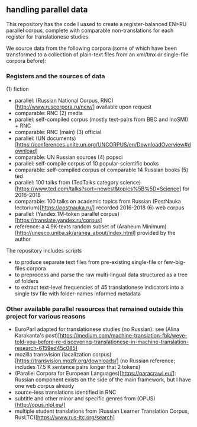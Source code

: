 ## handling parallel data

This repository has the code I uased to create a register-balanced EN>RU parallel corpus, complete with comparable non-translations for each register for translationese studies.

We source data from the following corpora (some of which have been transformed to a collection of plain-text files from an xml/tmx or single-file corpora before):

### Registers and the sources of data
(1) fiction
- parallel: (Russian National Corpus, RNC)[http://www.ruscorpora.ru/new/] available upon request
- comparable: RNC
(2) media
- parallel: self-compiled corpus (mostly text-pairs from BBC and InoSMI) + RNC
- comparable: RNC (main)
(3) official
- parallel: (UN documents)[https://conferences.unite.un.org/UNCORPUS/en/DownloadOverview#download]
- comparable: UN Russian sources
(4) popsci
- parallel: self-compile corpus of 10 popular-scientific books
- comparable: self-compiled corpus of comparable 14 Russian books
(5) ted
- parallel: 100 talks from (TedTalks category science)[https://www.ted.com/talks?sort=newest&topics%5B%5D=Science] for 2016-2018
- comparable: 100 talks on academic topics from Russian (PostNauka lectorium)[https://postnauka.ru/] recorded 2016-2018
(6) web corpus
- parallel: (Yandex 1M-token parallel corpus)[https://translate.yandex.ru/corpus]
- reference: a 4.9K-texts random subset of (Araneum Minimum)[http://unesco.uniba.sk/aranea_about/index.html] provided by the author

The repository includes scripts
- to produce separate text files from pre-existing single-file or few-big-files corpora
- to preprocess and parse the raw multi-lingual data structured as a tree of folders
- to extract text-level frequencies of 45 translationese indicators into a single tsv file with folder-names informed metadata

### Other available parallel resources that remained outside this project for various reasons
- EuroParl adapted for translationese studies (no Russian): see (Alina Karakanta's post)[https://medium.com/machine-translation-fbk/weve-told-you-before-re-discovering-translationese-in-machine-translation-research-6159ed45c085]
- mozilla transvision (lacalization corpus)[https://transvision.mozfr.org/downloads/] (no Russian reference; includes 17.5 K sentence pairs longer that 2 tokens)
- (Parallel Corpora for European Languages)[https://paracrawl.eu/]: Russian component exists on the side of the main framework, but I have one web corpus already
- source-less translations identified in RNC
- subtitle and other minor and specific genres from (OPUS)[http://opus.nlpl.eu/]
- multiple student translations from (Russian Learner Translation Corpus, RusLTC)[https://www.rus-ltc.org/search]
 
